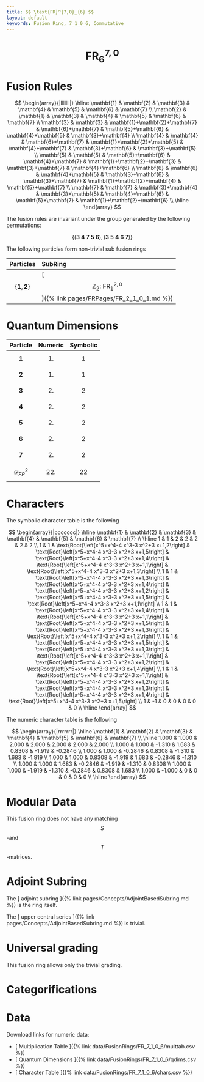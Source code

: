 ```yaml
---
title: $$ \text{FR}^{7,0}_{6} $$
layout: default
keywords: Fusion Ring, 7_1_0_6, Commutative
---
```

# $$ \text{FR}^{7,0}_{6} $$


# Fusion Rules

$$
\begin{array}{|lllllll|}
\hline
 \mathbf{1} & \mathbf{2} & \mathbf{3} & \mathbf{4} & \mathbf{5} & \mathbf{6} & \mathbf{7} \\
 \mathbf{2} & \mathbf{1} & \mathbf{3} & \mathbf{4} & \mathbf{5} & \mathbf{6} & \mathbf{7} \\
 \mathbf{3} & \mathbf{3} & \mathbf{1}+\mathbf{2}+\mathbf{7} & \mathbf{6}+\mathbf{7} & \mathbf{5}+\mathbf{6} & \mathbf{4}+\mathbf{5} & \mathbf{3}+\mathbf{4} \\
 \mathbf{4} & \mathbf{4} & \mathbf{6}+\mathbf{7} & \mathbf{1}+\mathbf{2}+\mathbf{5} & \mathbf{4}+\mathbf{7} & \mathbf{3}+\mathbf{6} & \mathbf{3}+\mathbf{5} \\
 \mathbf{5} & \mathbf{5} & \mathbf{5}+\mathbf{6} & \mathbf{4}+\mathbf{7} & \mathbf{1}+\mathbf{2}+\mathbf{3} & \mathbf{3}+\mathbf{7} & \mathbf{4}+\mathbf{6} \\
 \mathbf{6} & \mathbf{6} & \mathbf{4}+\mathbf{5} & \mathbf{3}+\mathbf{6} & \mathbf{3}+\mathbf{7} & \mathbf{1}+\mathbf{2}+\mathbf{4} & \mathbf{5}+\mathbf{7} \\
 \mathbf{7} & \mathbf{7} & \mathbf{3}+\mathbf{4} & \mathbf{3}+\mathbf{5} & \mathbf{4}+\mathbf{6} & \mathbf{5}+\mathbf{7} & \mathbf{1}+\mathbf{2}+\mathbf{6} \\
\hline
\end{array}
$$


The fusion rules are invariant under the group generated by the following permutations:

$$ \{(\mathbf{3} \  \mathbf{4} \  \mathbf{7} \  \mathbf{5} \  \mathbf{6}), (\mathbf{3} \  \mathbf{5} \  \mathbf{4} \  \mathbf{6} \  \mathbf{7})\} $$


The following particles form non-trivial sub fusion rings

| Particles | SubRing |
| :------ | :------ |
| $$ \{\mathbf{1},\mathbf{2}\} $$ | [ $$ \mathbb{Z}_2:\ \text{FR}^{2,0}_{1} $$ ]({% link pages/FRPages/FR_2_1_0_1.md %}) |

# Quantum Dimensions

| Particle | Numeric | Symbolic |
| :------ | :------ | :------ |
| $$ \mathbf{1} $$ | $$ 1. $$ | $$ 1 $$ |
| $$ \mathbf{2} $$ | $$ 1. $$ | $$ 1 $$ |
| $$ \mathbf{3} $$ | $$ 2. $$ | $$ 2 $$ |
| $$ \mathbf{4} $$ | $$ 2. $$ | $$ 2 $$ |
| $$ \mathbf{5} $$ | $$ 2. $$ | $$ 2 $$ |
| $$ \mathbf{6} $$ | $$ 2. $$ | $$ 2 $$ |
| $$ \mathbf{7} $$ | $$ 2. $$ | $$ 2 $$ |
| $$ \mathcal{D}_{FP}^2 $$ | $$ 22. $$ | $$ 22 $$ |

# Characters

The symbolic character table is the following

$$
\begin{array}{|ccccccc|}
\hline
 \mathbf{1} & \mathbf{2} & \mathbf{3} & \mathbf{4} & \mathbf{5} & \mathbf{6} & \mathbf{7} \\
\hline
 1 & 1 & 2 & 2 & 2 & 2 & 2 \\
 1 & 1 & \text{Root}\left[x^5+x^4-4 x^3-3 x^2+3 x+1,2\right] & \text{Root}\left[x^5+x^4-4 x^3-3 x^2+3 x+1,5\right] & \text{Root}\left[x^5+x^4-4 x^3-3 x^2+3 x+1,4\right] & \text{Root}\left[x^5+x^4-4 x^3-3 x^2+3 x+1,1\right] & \text{Root}\left[x^5+x^4-4 x^3-3 x^2+3 x+1,3\right] \\
 1 & 1 & \text{Root}\left[x^5+x^4-4 x^3-3 x^2+3 x+1,3\right] & \text{Root}\left[x^5+x^4-4 x^3-3 x^2+3 x+1,4\right] & \text{Root}\left[x^5+x^4-4 x^3-3 x^2+3 x+1,2\right] & \text{Root}\left[x^5+x^4-4 x^3-3 x^2+3 x+1,5\right] & \text{Root}\left[x^5+x^4-4 x^3-3 x^2+3 x+1,1\right] \\
 1 & 1 & \text{Root}\left[x^5+x^4-4 x^3-3 x^2+3 x+1,4\right] & \text{Root}\left[x^5+x^4-4 x^3-3 x^2+3 x+1,1\right] & \text{Root}\left[x^5+x^4-4 x^3-3 x^2+3 x+1,5\right] & \text{Root}\left[x^5+x^4-4 x^3-3 x^2+3 x+1,3\right] & \text{Root}\left[x^5+x^4-4 x^3-3 x^2+3 x+1,2\right] \\
 1 & 1 & \text{Root}\left[x^5+x^4-4 x^3-3 x^2+3 x+1,5\right] & \text{Root}\left[x^5+x^4-4 x^3-3 x^2+3 x+1,3\right] & \text{Root}\left[x^5+x^4-4 x^3-3 x^2+3 x+1,1\right] & \text{Root}\left[x^5+x^4-4 x^3-3 x^2+3 x+1,2\right] & \text{Root}\left[x^5+x^4-4 x^3-3 x^2+3 x+1,4\right] \\
 1 & 1 & \text{Root}\left[x^5+x^4-4 x^3-3 x^2+3 x+1,1\right] & \text{Root}\left[x^5+x^4-4 x^3-3 x^2+3 x+1,2\right] & \text{Root}\left[x^5+x^4-4 x^3-3 x^2+3 x+1,3\right] & \text{Root}\left[x^5+x^4-4 x^3-3 x^2+3 x+1,4\right] & \text{Root}\left[x^5+x^4-4 x^3-3 x^2+3 x+1,5\right] \\
 1 & -1 & 0 & 0 & 0 & 0 & 0 \\
\hline
\end{array}
$$

The numeric character table is the following

$$
\begin{array}{|rrrrrrr|}
\hline
 \mathbf{1} & \mathbf{2} & \mathbf{3} & \mathbf{4} & \mathbf{5} & \mathbf{6} & \mathbf{7} \\
\hline
 1.000 & 1.000 & 2.000 & 2.000 & 2.000 & 2.000 & 2.000 \\
 1.000 & 1.000 & -1.310 & 1.683 & 0.8308 & -1.919 & -0.2846 \\
 1.000 & 1.000 & -0.2846 & 0.8308 & -1.310 & 1.683 & -1.919 \\
 1.000 & 1.000 & 0.8308 & -1.919 & 1.683 & -0.2846 & -1.310 \\
 1.000 & 1.000 & 1.683 & -0.2846 & -1.919 & -1.310 & 0.8308 \\
 1.000 & 1.000 & -1.919 & -1.310 & -0.2846 & 0.8308 & 1.683 \\
 1.000 & -1.000 & 0 & 0 & 0 & 0 & 0 \\
\hline
\end{array}
$$

# Modular Data

This fusion ring does not have any matching $$ S $$-and $$ T $$-matrices.

# Adjoint Subring

The [ adjoint subring ]({% link pages/Concepts/AdjointBasedSubring.md %}) is the ring itself.

The [ upper central series ]({% link pages/Concepts/AdjointBasedSubring.md %}) is trivial.

# Universal grading

This fusion ring allows only the trivial grading.

# Categorifications



# Data

Download links for numeric data:

* [ Multiplication Table ]({% link data/FusionRings/FR_7_1_0_6/multtab.csv %})
* [ Quantum Dimensions ]({% link data/FusionRings/FR_7_1_0_6/qdims.csv %})
* [ Character Table ]({% link data/FusionRings/FR_7_1_0_6/chars.csv %})